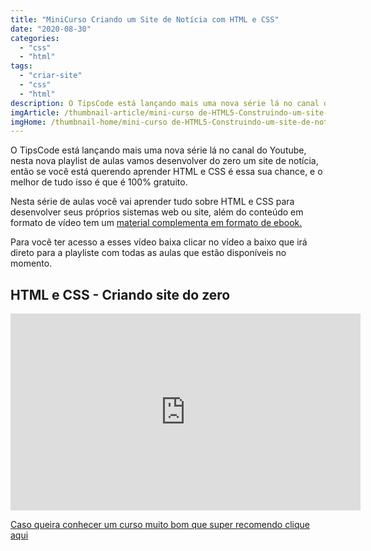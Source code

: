 ```yaml
---
title: "MiniCurso Criando um Site de Notícia com HTML e CSS"
date: "2020-08-30"
categories: 
  - "css"
  - "html"
tags: 
  - "criar-site"
  - "css"
  - "html"
description: O TipsCode está lançando mais uma nova série lá no canal do Youtube, nesta nova playlist de aulas vamos desenvolver do zero um site de notícia, então se você está querendo aprender HTML e CSS é essa sua chance, e o melhor de tudo isso é que é 100% gratuito.
imgArticle: /thumbnail-article/mini-curso de-HTML5-Construindo-um-site-de-noticias.png
imgHome: /thumbnail-home/mini-curso de-HTML5-Construindo-um-site-de-noticias.png
---
```


O TipsCode está lançando mais uma nova série lá no canal do Youtube, nesta nova playlist de aulas vamos desenvolver do zero um site de notícia, então se você está querendo aprender HTML e CSS é essa sua chance, e o melhor de tudo isso é que é 100% gratuito.

Nesta série de aulas você vai aprender tudo sobre HTML e CSS para desenvolver seus próprios sistemas web ou site, além do conteúdo em formato de vídeo tem um [material complementa em formato de ebook.](/ebook-gratuito-html)

Para você ter acesso a esses vídeo baixa clicar no vídeo a baixo que irá direto para a playliste com todas as aulas que estão disponíveis no momento.

## HTML e CSS - Criando site do zero

<iframe width="560" height="315" src="https://www.youtube.com/embed/6qWmAMglFAA" frameborder="0" allow="accelerometer; autoplay; encrypted-media; gyroscope; picture-in-picture" allowfullscreen></iframe>

[Caso queira conhecer um curso muito bom que super recomendo clique aqui](/programador-fullstack-8-semanas)
